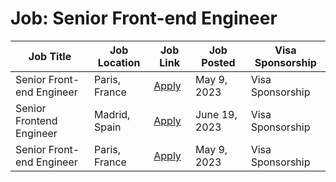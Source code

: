 # Job: Senior Front-end Engineer

| Job Title | Job Location | Job Link | Job Posted | Visa Sponsorship |
| --- | --- | --- | --- | --- |
| Senior Front-end Engineer | Paris, France | [Apply](https://apply.workable.com/akur8/j/6DEFE4CE62/) | May 9, 2023 | Visa Sponsorship |
| Senior Frontend Engineer | Madrid, Spain | [Apply](https://careers.feverup.com/jobs/4089984101/senior-frontend-engineer/) | June 19, 2023 | Visa Sponsorship |
| Senior Front-end Engineer | Paris, France | [Apply](https://apply.workable.com/akur8/j/6DEFE4CE62/) | May 9, 2023 | Visa Sponsorship |
